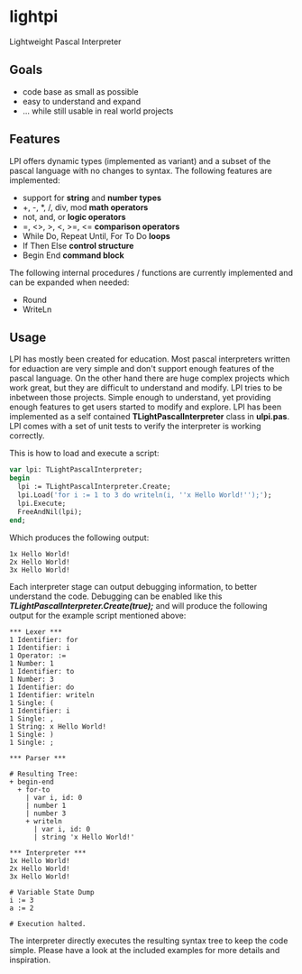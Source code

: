 # lightpi
Lightweight Pascal Interpreter

## Goals
* code base as small as possible
* easy to understand and expand
* ... while still usable in real world projects

## Features
LPI offers dynamic types (implemented as variant) and a subset of the pascal language with no changes to syntax. The following features are implemented:
* support for **string** and **number types**
* +, -, *, /, div, mod **math operators**
* not, and, or **logic operators**
* =, <>, >, <, >=, <= **comparison operators**
* While Do, Repeat Until, For To Do **loops**
* If Then Else **control structure**
* Begin End **command block**

The following internal procedures / functions are currently implemented and can be expanded when needed:
* Round
* WriteLn

## Usage
LPI has mostly been created for education. Most pascal interpreters written for eduaction are very simple and don't support enough features of the pascal language. On the other hand there are huge complex projects which work great, but they are difficult to understand and modify. LPI tries to be inbetween those projects. Simple enough to understand, yet providing enough features to get users started to modify and explore. LPI has been implemented as a self contained **TLightPascalInterpreter** class in **ulpi.pas**. LPI comes with a set of unit tests to verify the interpreter is working correctly.

This is how to load and execute a script:

```pascal
var lpi: TLightPascalInterpreter;
begin
  lpi := TLightPascalInterpreter.Create;
  lpi.Load('for i := 1 to 3 do writeln(i, ''x Hello World!'');');
  lpi.Execute;
  FreeAndNil(lpi);
end;  
```

Which produces the following output:

```
1x Hello World!
2x Hello World!
3x Hello World!
```

Each interpreter stage can output debugging information, to better understand the code. Debugging can be enabled like this ***TLightPascalInterpreter.Create(true);*** and will produce the following output for the example script mentioned above:

```
*** Lexer ***
1 Identifier: for
1 Identifier: i
1 Operator: :=
1 Number: 1
1 Identifier: to
1 Number: 3
1 Identifier: do
1 Identifier: writeln
1 Single: (
1 Identifier: i
1 Single: ,
1 String: x Hello World!
1 Single: )
1 Single: ;

*** Parser ***

# Resulting Tree:
+ begin-end
  + for-to
    | var i, id: 0
    | number 1
    | number 3
    + writeln
      | var i, id: 0
      | string 'x Hello World!'

*** Interpreter ***
1x Hello World!
2x Hello World!
3x Hello World!

# Variable State Dump
i := 3
a := 2

# Execution halted.
```


The interpreter directly executes the resulting syntax tree to keep the code simple. Please have a look at the included examples for more details and inspiration.